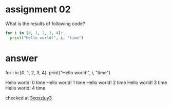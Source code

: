 # assignment 02
What is the results of following code?
```python
for i in [0, 1, 2, 3, 4]:
  print("Hello world!", i, "time")
```

# answer
for i in [0, 1, 2, 3, 4]:
  print("Hello world!", i, "time")

Hello world! 0 time
Hello world! 1 time
Hello world! 2 time
Hello world! 3 time
Hello world! 4 time

checked at [3xqszjuy3](https://onecompiler.com/python/3xqszjuy3)
